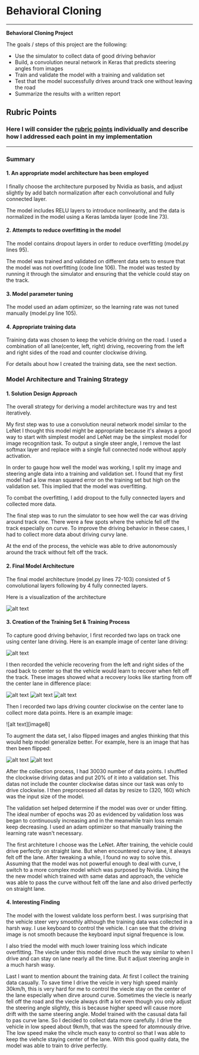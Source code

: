 # **Behavioral Cloning**

---

**Behavioral Cloning Project**

The goals / steps of this project are the following:

* Use the simulator to collect data of good driving behavior
* Build, a convolution neural network in Keras that predicts steering angles from images
* Train and validate the model with a training and validation set
* Test that the model successfully drives around track one without leaving the road
* Summarize the results with a written report

[//]: # (Image References)

[image1]: ./examples/placeholder.png "Model Visualization"
[image2]: ./examples/placeholder.png "Grayscaling"
[image3]: ./examples/placeholder_small.png "Recovery Image"
[image4]: ./examples/placeholder_small.png "Recovery Image"
[image5]: ./examples/placeholder_small.png "Recovery Image"
[image6]: ./examples/placeholder_small.png "Normal Image"
[image7]: ./examples/placeholder_small.png "Flipped Image"

## Rubric Points

### Here I will consider the [rubric points](https://review.udacity.com/#!/rubrics/432/view) individually and describe how I addressed each point in my implementation

---

### Summary

#### 1. An appropriate model architecture has been employed

I finally choose the architecture purposed by Nvidia as basis, and adjust slightly by add batch normalization after each convolutional and fully connected layer.

The model includes RELU layers to introduce nonlinearity, and the data is normalized in the model using a Keras lambda layer (code line 73).

#### 2. Attempts to reduce overfitting in the model

The model contains dropout layers in order to reduce overfitting (model.py lines 95).

The model was trained and validated on different data sets to ensure that the model was not overfitting (code line 106). The model was tested by running it through the simulator and ensuring that the vehicle could stay on the track.

#### 3. Model parameter tuning

The model used an adam optimizer, so the learning rate was not tuned manually (model.py line 105).

#### 4. Appropriate training data

Training data was chosen to keep the vehicle driving on the road. I used a combination of all lane(center, left, right) driving, recovering from the left and right sides of the road and counter clockwise driving.

For details about how I created the training data, see the next section.

### Model Architecture and Training Strategy

#### 1. Solution Design Approach

The overall strategy for deriving a model architecture was try and test iteratively.

My first step was to use a convolution neural network model similar to the LeNet I thought this model might be appropriate because it's always a good way to start with simplest model and LeNet may be the simplest model for image recognition task. To output a single steer angle, I remove the last softmax layer and replace with a single full connected node without apply activation.

In order to gauge how well the model was working, I split my image and steering angle data into a training and validation set. I found that my first model had a low mean squared error on the training set but high on the validation set. This implied that the model was overfitting.

To combat the overfitting, I add dropout to the fully connected layers and collected more data.

The final step was to run the simulator to see how well the car was driving around track one. There were a few spots where the vehicle fell off the track especially on curve. To improve the driving behavior in these cases, I had to collect more data about driving curvy lane.

At the end of the process, the vehicle was able to drive autonomously around the track without felt off the track.

#### 2. Final Model Architecture

The final model architecture (model.py lines 72-103) consisted of 5 convolutional layers following by 4 fully connected layers.

Here is a visualization of the architecture

![alt text][image1]

#### 3. Creation of the Training Set & Training Process

To capture good driving behavior, I first recorded two laps on track one using center lane driving. Here is an example image of center lane driving:

![alt text][image2]

I then recorded the vehicle recovering from the left and right sides of the road back to center so that the vehicle would learn to recover when felt off the track. These images showed what a recovery looks like starting from off the center lane in difference place:

![alt text][image3]
![alt text][image4]
![alt text][image5]

Then I recorded two laps driving counter clockwise on the center lane to collect more data points. Here is an example image:

![alt text][image8]

To augment the data set, I also flipped images and angles thinking that this would help model generalize better. For example, here is an image that has then been flipped:

![alt text][image6]
![alt text][image7]

After the collection process, I had 30030 number of data points. I shuffled the clockwise driving datas and put 20% of it into a validation set. This datas not include the counter clockwise datas since our task was only to drive clockwise. I then preprocessed all datas by resize to (320, 160) which was the input size of the model.

The validation set helped determine if the model was over or under fitting. The ideal number of epochs was 20 as evidenced by validation loss was began to continuously increasing and in the meanwhile train loss remain keep decreasing. I used an adam optimizer so that manually training the learning rate wasn't necessary.

The first architeture I choose was the LeNet. After training, the vehicle could drive perfectly on straight lane. But when encountered curvy lane, it always felt off the lane. After tweaking a while, I found no way to solve this. Assuming that the model was not powerful enough to deal with curve, I switch to a more complex model which was purposed by Nvidia. Using the the new model which trained with same datas and approach, the vehicle was able to pass the curve without felt off the lane and also drived perfectly on straight lane.

#### 4. Interesting Finding

The model with the lowest validate loss perform best. I was surprising that the vehicle steer very smoothly although the training data was collected in a harsh way. I use keyboard to control the vehicle. I can see that the driving image is not smooth because the keyboard input signal frequence is low.

I also tried the model with much lower training loss which indicate overfitting. The viecle under this model drive much the way similar to when I drive and can stay on lane nearly all the time. But it adjust steering angle in a much harsh wasy.

Last I want to mention abount the training data. At first I collect the training data casually. To save time I drive the veicle in very high speed mainly 30km/h, this is very hard for me to control the viecle stay on the center of the lane especially when dirve around curve. Sometimes the viecle is nearly fell off the road and the viecle always drift a lot even though you only adjust the steering angle slightly, this is because higher speed will cause more drift with the same steering angle. Model trained with the casusal data fail to pas curve lane. So I decided to collect data more carefully. I drive the vehicle in low speed about 9km/h, that was the speed for atomnously drive. The low speed make the vihcle much easy to control so that I was able to keep the viehcle staying center of the lane. With this good quality data, the model was able to train to drive perfectly.